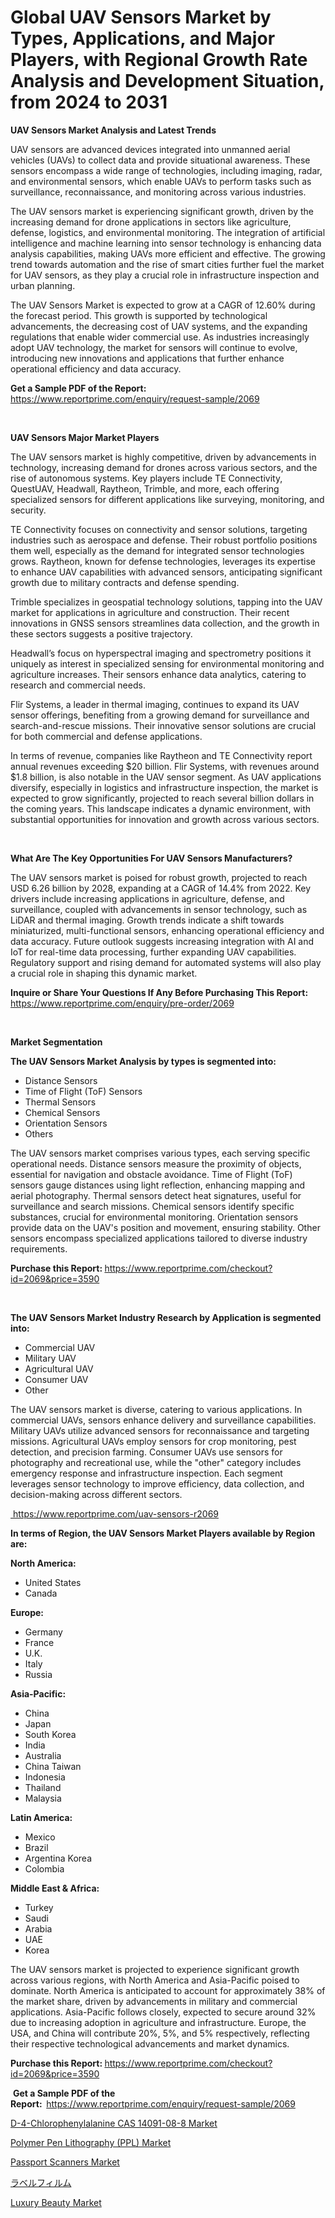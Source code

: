 <p><h1>Global UAV Sensors Market by Types, Applications, and Major Players, with Regional Growth Rate Analysis and Development Situation, from 2024 to 2031</h1></p><p><strong>UAV Sensors Market Analysis and Latest Trends</strong></p>
<p><p>UAV sensors are advanced devices integrated into unmanned aerial vehicles (UAVs) to collect data and provide situational awareness. These sensors encompass a wide range of technologies, including imaging, radar, and environmental sensors, which enable UAVs to perform tasks such as surveillance, reconnaissance, and monitoring across various industries.</p><p>The UAV sensors market is experiencing significant growth, driven by the increasing demand for drone applications in sectors like agriculture, defense, logistics, and environmental monitoring. The integration of artificial intelligence and machine learning into sensor technology is enhancing data analysis capabilities, making UAVs more efficient and effective. The growing trend towards automation and the rise of smart cities further fuel the market for UAV sensors, as they play a crucial role in infrastructure inspection and urban planning.</p><p>The UAV Sensors Market is expected to grow at a CAGR of 12.60% during the forecast period. This growth is supported by technological advancements, the decreasing cost of UAV systems, and the expanding regulations that enable wider commercial use. As industries increasingly adopt UAV technology, the market for sensors will continue to evolve, introducing new innovations and applications that further enhance operational efficiency and data accuracy.</p></p>
<p><strong>Get a Sample PDF of the Report:&nbsp;</strong> <a href="https://www.reportprime.com/enquiry/request-sample/2069">https://www.reportprime.com/enquiry/request-sample/2069</a></p>
<p>&nbsp;</p>
<p><strong>UAV Sensors Major Market Players</strong></p>
<p><p>The UAV sensors market is highly competitive, driven by advancements in technology, increasing demand for drones across various sectors, and the rise of autonomous systems. Key players include TE Connectivity, QuestUAV, Headwall, Raytheon, Trimble, and more, each offering specialized sensors for different applications like surveying, monitoring, and security.</p><p>TE Connectivity focuses on connectivity and sensor solutions, targeting industries such as aerospace and defense. Their robust portfolio positions them well, especially as the demand for integrated sensor technologies grows. Raytheon, known for defense technologies, leverages its expertise to enhance UAV capabilities with advanced sensors, anticipating significant growth due to military contracts and defense spending.</p><p>Trimble specializes in geospatial technology solutions, tapping into the UAV market for applications in agriculture and construction. Their recent innovations in GNSS sensors streamlines data collection, and the growth in these sectors suggests a positive trajectory.</p><p>Headwall’s focus on hyperspectral imaging and spectrometry positions it uniquely as interest in specialized sensing for environmental monitoring and agriculture increases. Their sensors enhance data analytics, catering to research and commercial needs.</p><p>Flir Systems, a leader in thermal imaging, continues to expand its UAV sensor offerings, benefiting from a growing demand for surveillance and search-and-rescue missions. Their innovative sensor solutions are crucial for both commercial and defense applications.</p><p>In terms of revenue, companies like Raytheon and TE Connectivity report annual revenues exceeding $20 billion. Flir Systems, with revenues around $1.8 billion, is also notable in the UAV sensor segment. As UAV applications diversify, especially in logistics and infrastructure inspection, the market is expected to grow significantly, projected to reach several billion dollars in the coming years. This landscape indicates a dynamic environment, with substantial opportunities for innovation and growth across various sectors.</p></p>
<p>&nbsp;</p>
<p><strong>What Are The Key Opportunities For UAV Sensors Manufacturers?</strong></p>
<p><p>The UAV sensors market is poised for robust growth, projected to reach USD 6.26 billion by 2028, expanding at a CAGR of 14.4% from 2022. Key drivers include increasing applications in agriculture, defense, and surveillance, coupled with advancements in sensor technology, such as LiDAR and thermal imaging. Growth trends indicate a shift towards miniaturized, multi-functional sensors, enhancing operational efficiency and data accuracy. Future outlook suggests increasing integration with AI and IoT for real-time data processing, further expanding UAV capabilities. Regulatory support and rising demand for automated systems will also play a crucial role in shaping this dynamic market.</p></p>
<p><strong>Inquire or Share Your Questions If Any Before Purchasing This Report:</strong> <a href="https://www.reportprime.com/enquiry/pre-order/2069">https://www.reportprime.com/enquiry/pre-order/2069</a></p>
<p>&nbsp;</p>
<p><strong>Market Segmentation</strong></p>
<p><strong>The UAV Sensors Market Analysis by types is segmented into:</strong></p>
<p><ul><li>Distance Sensors</li><li>Time of Flight (ToF) Sensors</li><li>Thermal Sensors</li><li>Chemical Sensors</li><li>Orientation Sensors</li><li>Others</li></ul></p>
<p><p>The UAV sensors market comprises various types, each serving specific operational needs. Distance sensors measure the proximity of objects, essential for navigation and obstacle avoidance. Time of Flight (ToF) sensors gauge distances using light reflection, enhancing mapping and aerial photography. Thermal sensors detect heat signatures, useful for surveillance and search missions. Chemical sensors identify specific substances, crucial for environmental monitoring. Orientation sensors provide data on the UAV's position and movement, ensuring stability. Other sensors encompass specialized applications tailored to diverse industry requirements.</p></p>
<p><strong>Purchase this Report:&nbsp;</strong><a href="https://www.reportprime.com/checkout?id=2069&price=3590">https://www.reportprime.com/checkout?id=2069&price=3590</a></p>
<p>&nbsp;</p>
<p><strong>The UAV Sensors Market Industry Research by Application is segmented into:</strong></p>
<p><ul><li>Commercial UAV</li><li>Military UAV</li><li>Agricultural UAV</li><li>Consumer UAV</li><li>Other</li></ul></p>
<p><p>The UAV sensors market is diverse, catering to various applications. In commercial UAVs, sensors enhance delivery and surveillance capabilities. Military UAVs utilize advanced sensors for reconnaissance and targeting missions. Agricultural UAVs employ sensors for crop monitoring, pest detection, and precision farming. Consumer UAVs use sensors for photography and recreational use, while the "other" category includes emergency response and infrastructure inspection. Each segment leverages sensor technology to improve efficiency, data collection, and decision-making across different sectors.</p></p>
<p><a href="https://www.reportprime.com/uav-sensors-r2069">&nbsp;https://www.reportprime.com/uav-sensors-r2069</a></p>
<p><strong>In terms of Region, the UAV Sensors Market Players available by Region are:</strong></p>
<p>
    <p> <strong> North America: </strong>
        <ul>
            <li>United States</li>
            <li>Canada</li>
        </ul>
        </p> 
    <p> <strong> Europe: </strong>
        <ul>
            <li>Germany</li>
            <li>France</li>
            <li>U.K.</li>
            <li>Italy</li>
            <li>Russia</li>
        </ul>
        </p> 
    <p> <strong> Asia-Pacific: </strong>
        <ul>
            <li>China</li>
            <li>Japan</li>
            <li>South Korea</li>
            <li>India</li>
            <li>Australia</li>
            <li>China Taiwan</li>
            <li>Indonesia</li>
            <li>Thailand</li>
            <li>Malaysia</li>
        </ul>
        </p> 
    <p> <strong> Latin America: </strong>
        <ul>
            <li>Mexico</li>
            <li>Brazil</li>
            <li>Argentina Korea</li>
            <li>Colombia</li>
        </ul>
        </p> 
    <p> <strong> Middle East & Africa: </strong>
        <ul>
            <li>Turkey</li>
            <li>Saudi</li>
            <li>Arabia</li>
            <li>UAE</li>
            <li>Korea</li>
        </ul>
    </p>
    </p>
<p><p>The UAV sensors market is projected to experience significant growth across various regions, with North America and Asia-Pacific poised to dominate. North America is anticipated to account for approximately 38% of the market share, driven by advancements in military and commercial applications. Asia-Pacific follows closely, expected to secure around 32% due to increasing adoption in agriculture and infrastructure. Europe, the USA, and China will contribute 20%, 5%, and 5% respectively, reflecting their respective technological advancements and market dynamics.</p></p>
<p><strong>Purchase this Report: </strong><a href="https://www.reportprime.com/checkout?id=2069&price=3590">https://www.reportprime.com/checkout?id=2069&price=3590</a></p>
<p>&nbsp;<strong>Get a Sample PDF of the Report:&nbsp;&nbsp;</strong><a href="https://www.reportprime.com/enquiry/request-sample/2069">https://www.reportprime.com/enquiry/request-sample/2069</a></p>
<p><strong></strong></p>
<p><p><a href="https://issuu.com/reportprime-2/docs/d-4-chlorophenylalanine-cas-14091-0_6595f51aab905e">D-4-Chlorophenylalanine CAS 14091-08-8 Market</a></p><p><a href="https://medium.com/@bosdendes/global-perspectives-on-polymer-pen-lithography-ppl-market-trends-challenges-and-forecast-71ecdae13a74">Polymer Pen Lithography (PPL) Market</a></p><p><a href="https://github.com/bmorecock/Market-Research-Report-List-5/blob/main/passport-scanners-market.md">Passport Scanners Market</a></p><p><a href="https://medium.com/@randallrunte2023/%E3%82%B0%E3%83%AD%E3%83%BC%E3%83%90%E3%83%AB%E3%83%A9%E3%83%99%E3%83%AB%E3%83%95%E3%82%A3%E3%83%AB%E3%83%A0%E5%B8%82%E5%A0%B4%E3%82%92%E9%A7%86%E5%8B%95%E3%81%99%E3%82%8B%E8%A6%81%E5%9B%A0%E3%81%A8%E3%81%AF-%E3%83%88%E3%83%AC%E3%83%B3%E3%83%89-%E3%82%A2%E3%83%97%E3%83%AA%E3%82%B1%E3%83%BC%E3%82%B7%E3%83%A7%E3%83%B3-%E5%9C%B0%E5%9F%9F%E4%BA%88%E6%B8%AC-2024%E5%B9%B4-2031%E5%B9%B4-%E3%82%92%E6%B7%B1%E6%8E%98%E3%82%8A%E3%81%99%E3%82%8B-1e2dc303a306">ラベルフィルム</a></p><p><a href="https://www.linkedin.com/pulse/luxury-beauty-market-size-share-analysis-growth-trends-forecast-dut5f?trackingId=8APJSMVkTKCo6T1EYXgbcg%3D%3D">Luxury Beauty Market</a></p></p>